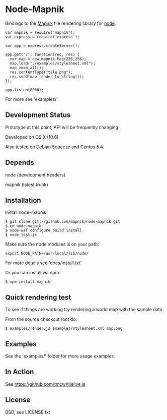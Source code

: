 
# Node-Mapnik
      
  Bindings to the [Mapnik](http://mapnik.org) tile rendering library for [node](http://nodejs.org).
  
    var mapnik = require('mapnik');
    var express = require('express');
    
    var app = express.createServer();
        
    app.get('/', function(req, res) {
      var map = new mapnik.Map(256,256);
      map.load("./examples/stylesheet.xml");
      map.zoom_all();
      res.contentType("tile.png");
      res.send(map.render_to_string());      
    });
    
    app.listen(8000);
  
  For more see 'examples/'


## Development Status
  
  Prototype at this point, API will be frequently changing.
  
  Developed on OS X (10.6)
  
  Also tested on Debian Squeeze and Centos 5.4.
  

## Depends

  node (development headers)
  
  mapnik (latest trunk)


## Installation
  
  Install node-mapnik:
  
    $ git clone git://github.com/mapnik/node-mapnik.git
    $ cd node-mapnik
    $ node-waf configure build install
    $ node test.js

  Make sure the node modules is on your path:
  
    export NODE_PATH=/usr/local/lib/node/
    
  For more details see 'docs/install.txt'

  Or you can install via npm:
  
    $ npm install mapnik


## Quick rendering test

  To see if things are working try rendering a world map with the sample data
  
  From the source checkout root do:
  
    $ examples/render.js examples/stylesheet.xml map.png

  
## Examples

  See the 'examples/' folder for more usage examples.


## In Action

  See https://github.com/tmcw/tilelive.js


## License

  BSD, see LICENSE.txt